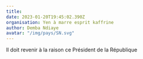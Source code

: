```yaml
---
title: 
date: 2023-01-20T19:45:02.390Z
organisation: Yen à marre esprit kaffrine 
author: Demba Ndiaye 
avatar: "/img/pays/SN.svg"
---
```


Il doit revenir à la raison ce Président de la République 